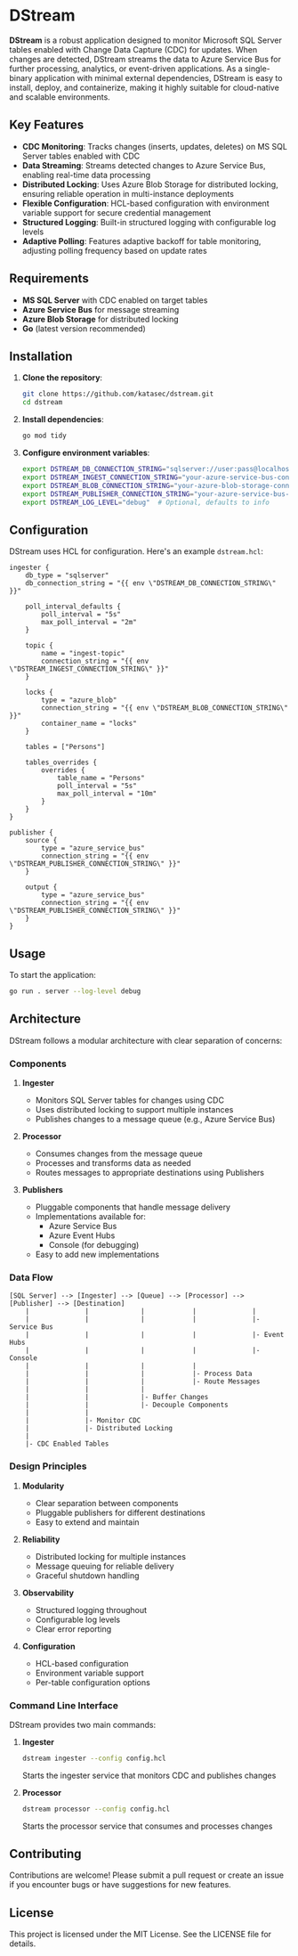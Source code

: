 # DStream

**DStream** is a robust application designed to monitor Microsoft SQL Server tables enabled with Change Data Capture (CDC) for updates. When changes are detected, DStream streams the data to Azure Service Bus for further processing, analytics, or event-driven applications. As a single-binary application with minimal external dependencies, DStream is easy to install, deploy, and containerize, making it highly suitable for cloud-native and scalable environments.

## Key Features

- **CDC Monitoring**: Tracks changes (inserts, updates, deletes) on MS SQL Server tables enabled with CDC
- **Data Streaming**: Streams detected changes to Azure Service Bus, enabling real-time data processing
- **Distributed Locking**: Uses Azure Blob Storage for distributed locking, ensuring reliable operation in multi-instance deployments
- **Flexible Configuration**: HCL-based configuration with environment variable support for secure credential management
- **Structured Logging**: Built-in structured logging with configurable log levels
- **Adaptive Polling**: Features adaptive backoff for table monitoring, adjusting polling frequency based on update rates

## Requirements

- **MS SQL Server** with CDC enabled on target tables
- **Azure Service Bus** for message streaming
- **Azure Blob Storage** for distributed locking
- **Go** (latest version recommended)

## Installation

1. **Clone the repository**:
   ```bash
   git clone https://github.com/katasec/dstream.git
   cd dstream
   ```

2. **Install dependencies**:
   ```bash
   go mod tidy
   ```

3. **Configure environment variables**:
   ```bash
   export DSTREAM_DB_CONNECTION_STRING="sqlserver://user:pass@localhost:1433?database=TestDB"
   export DSTREAM_INGEST_CONNECTION_STRING="your-azure-service-bus-connection-string"
   export DSTREAM_BLOB_CONNECTION_STRING="your-azure-blob-storage-connection-string"
   export DSTREAM_PUBLISHER_CONNECTION_STRING="your-azure-service-bus-connection-string"
   export DSTREAM_LOG_LEVEL="debug"  # Optional, defaults to info
   ```

## Configuration

DStream uses HCL for configuration. Here's an example `dstream.hcl`:

```hcl
ingester {
    db_type = "sqlserver"
    db_connection_string = "{{ env \"DSTREAM_DB_CONNECTION_STRING\" }}"

    poll_interval_defaults {
        poll_interval = "5s"
        max_poll_interval = "2m"
    }

    topic {
        name = "ingest-topic"
        connection_string = "{{ env \"DSTREAM_INGEST_CONNECTION_STRING\" }}"
    }

    locks {
        type = "azure_blob"
        connection_string = "{{ env \"DSTREAM_BLOB_CONNECTION_STRING\" }}"
        container_name = "locks"
    }

    tables = ["Persons"]

    tables_overrides {
        overrides {
            table_name = "Persons"
            poll_interval = "5s"
            max_poll_interval = "10m"
        }
    }
}

publisher {
    source {
        type = "azure_service_bus"
        connection_string = "{{ env \"DSTREAM_PUBLISHER_CONNECTION_STRING\" }}"
    }

    output {
        type = "azure_service_bus"
        connection_string = "{{ env \"DSTREAM_PUBLISHER_CONNECTION_STRING\" }}"
    }
}
```

## Usage

To start the application:

```bash
go run . server --log-level debug
```

## Architecture

DStream follows a modular architecture with clear separation of concerns:

### Components

1. **Ingester**
   - Monitors SQL Server tables for changes using CDC
   - Uses distributed locking to support multiple instances
   - Publishes changes to a message queue (e.g., Azure Service Bus)

2. **Processor**
   - Consumes changes from the message queue
   - Processes and transforms data as needed
   - Routes messages to appropriate destinations using Publishers

3. **Publishers**
   - Pluggable components that handle message delivery
   - Implementations available for:
     - Azure Service Bus
     - Azure Event Hubs
     - Console (for debugging)
   - Easy to add new implementations

### Data Flow
```
[SQL Server] --> [Ingester] --> [Queue] --> [Processor] --> [Publisher] --> [Destination]
    |              |             |            |              |
    |              |             |            |              |- Service Bus
    |              |             |            |              |- Event Hubs
    |              |             |            |              |- Console
    |              |             |            |
    |              |             |            |- Process Data
    |              |             |            |- Route Messages
    |              |             |
    |              |             |- Buffer Changes
    |              |             |- Decouple Components
    |              |
    |              |- Monitor CDC
    |              |- Distributed Locking
    |
    |- CDC Enabled Tables
```

### Design Principles

1. **Modularity**
   - Clear separation between components
   - Pluggable publishers for different destinations
   - Easy to extend and maintain

2. **Reliability**
   - Distributed locking for multiple instances
   - Message queuing for reliable delivery
   - Graceful shutdown handling

3. **Observability**
   - Structured logging throughout
   - Configurable log levels
   - Clear error reporting

4. **Configuration**
   - HCL-based configuration
   - Environment variable support
   - Per-table configuration options

### Command Line Interface

DStream provides two main commands:

1. **Ingester**
   ```bash
   dstream ingester --config config.hcl
   ```
   Starts the ingester service that monitors CDC and publishes changes

2. **Processor**
   ```bash
   dstream processor --config config.hcl
   ```
   Starts the processor service that consumes and processes changes


## Contributing

Contributions are welcome! Please submit a pull request or create an issue if you encounter bugs or have suggestions for new features.

## License

This project is licensed under the MIT License. See the LICENSE file for details.